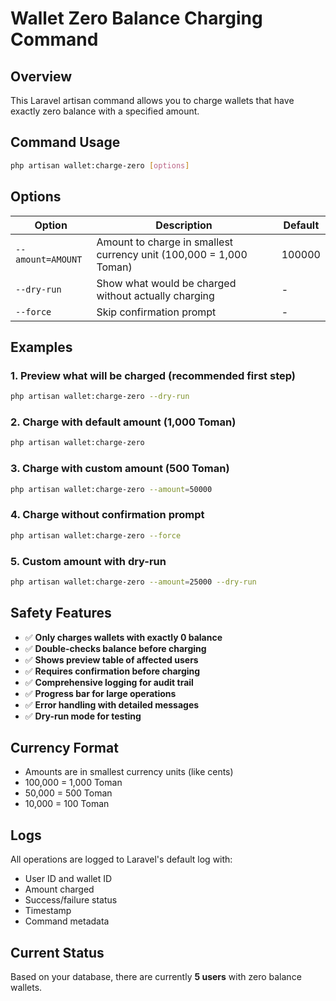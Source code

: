 # Wallet Zero Balance Charging Command

## Overview
This Laravel artisan command allows you to charge wallets that have exactly zero balance with a specified amount.

## Command Usage

```bash
php artisan wallet:charge-zero [options]
```

## Options

| Option | Description | Default |
|--------|-------------|---------|
| `--amount=AMOUNT` | Amount to charge in smallest currency unit (100,000 = 1,000 Toman) | 100000 |
| `--dry-run` | Show what would be charged without actually charging | - |
| `--force` | Skip confirmation prompt | - |

## Examples

### 1. Preview what will be charged (recommended first step)
```bash
php artisan wallet:charge-zero --dry-run
```

### 2. Charge with default amount (1,000 Toman)
```bash
php artisan wallet:charge-zero
```

### 3. Charge with custom amount (500 Toman)
```bash
php artisan wallet:charge-zero --amount=50000
```

### 4. Charge without confirmation prompt
```bash
php artisan wallet:charge-zero --force
```

### 5. Custom amount with dry-run
```bash
php artisan wallet:charge-zero --amount=25000 --dry-run
```

## Safety Features

- ✅ **Only charges wallets with exactly 0 balance**
- ✅ **Double-checks balance before charging**
- ✅ **Shows preview table of affected users**
- ✅ **Requires confirmation before charging**
- ✅ **Comprehensive logging for audit trail**
- ✅ **Progress bar for large operations**
- ✅ **Error handling with detailed messages**
- ✅ **Dry-run mode for testing**

## Currency Format
- Amounts are in smallest currency units (like cents)
- 100,000 = 1,000 Toman
- 50,000 = 500 Toman
- 10,000 = 100 Toman

## Logs
All operations are logged to Laravel's default log with:
- User ID and wallet ID
- Amount charged
- Success/failure status
- Timestamp
- Command metadata

## Current Status
Based on your database, there are currently **5 users** with zero balance wallets.